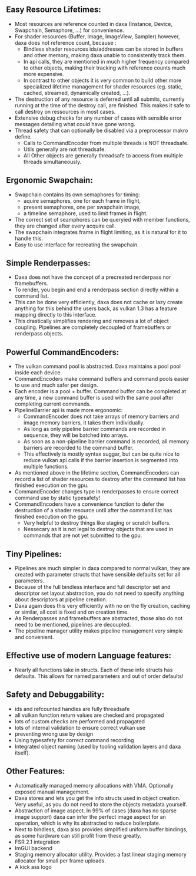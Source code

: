 ## Easy Resource Lifetimes:
- Most resources are reference counted in daxa (Instance, Device, Swapchain, Semaphore, ...) for convenience.
- For shader resources (Buffer, Image, ImageView, Sampler) however, daxa does not reference count, because  :
  - Bindless shader resources ids/addresses can be stored in buffers and other memory, making daxa unable to consistently track them.
  - In api calls, they are mentioned in much higher frequency compared to other objects, making their tracking with reference counts much more expensive.
  - In contrast to other objects it is very common to build other more specialized lifetime management for shader resources (eg. static, cached, streamed, dynamically created, ...).
- The destruction of any resource is deferred until all submits, currently running at the time of the destroy call, are finished. This makes it safe to call destroy on ressources in most cases.
- Extensive debug checks for any number of cases with sensible error messages detailing what could have gone wrong.
- Thread safety that can optionally be disabled via a preprocessor makro define.
  - Calls to CommandEncoder from multiple threads is NOT threadsafe.
  - Utils generally are not threadsafe.
  - All Other objects are generally threadsafe to access from multiple threads simultaneously.

## Ergonomic Swapchain:
- Swapchain contains its own semaphores for timing:
  - aquire semaphores, one for each frame in flight,
  - present semaphores, one per swapchain image,
  - a timeline semaphore, used to limit frames in flight.
- The correct set of seamphores can be queryied with member functions, they are changed after every acquire call.
- The swapchain integrates frame in flight limiting, as it is natural for it to handle this.
- Easy to use interface for recreating the swapchain.

## Simple Renderpasses:
- Daxa does not have the concept of a precreated renderpass nor framebuffers.
- To render, you begin and end a renderpass section directly within a command list.
- This can be done very efficiently, daxa does not cache or lazy create anything for this behind the users back, as vulkan 1.3 has a feature mapping directly to this interface.
- This drastically simplifies rendering and removes a lot of object coupling. Pipelines are completely decoupled of framebuffers or renderpass objects.

## Powerful CommandEncoders:
- The vulkan command pool is abstracted. Daxa maintains a pool pool inside each device.
- CommandEncoders make command buffers and command pools easier to use and much safer per design.
- Each encoder is a pool + buffer. Command buffer can be completed at any time, a new command buffer is used with the same pool after completing current commands.
- PipelineBarrier api is made more ergonomic:
  - CommandEncoder does not take arrays of memory barriers and image memory barriers, it takes them individually.
  - As long as only pipeline barrier commands are recorded in sequence, they will be batched into arrays.
  - As soon as a non-pipeline barrier command is recorded, all memory barriers are recorded to the command buffer.
  - This effectively is mostly syntax suggar, but can be quite nice to reduce vulkan api calls if the barrier insertion is segmented into multiple functions.
- As mentioned above in the lifetime section, CommandEncoders can record a list of shader resources to destroy after the command list has finished execution on the gpu.
- CommandEncoder changes type in renderpasses to ensure correct command use by static typesafety!
- CommandEncoders have a convenience function to defer the destruction of a shader resource until after the command list has finished execution on the gpu.
  - Very helpful to destroy things like staging or scratch buffers.
  - Nessecary as it is not legal to destroy objects that are used in commands that are not yet submitted to the gpu.

## Tiny Pipelines:
- Pipelines are much simpler in daxa compared to normal vulkan, they are created with parameter structs that have sensible defaults set for all parameters.
- Because of the full bindless interface and full descriptor set and descriptor set layout abstraction, you do not need to specify anything about descriptors at pipeline creation.
- Daxa again does this very efficiently with no on the fly creation, caching or similar, all cost is fixed and on creation time.
- As Renderpasses and framebuffers are abstracted, those also do not need to be mentioned, pipelines are decoupled.
- The pipeline manager utility makes pipeline management very simple and convenient.

## Effective use of modern Language features:
- Nearly all functions take in structs. Each of these info structs has defaults. This allows for named parameters and out of order defaults!

## Safety and Debuggability:
- ids and refcounted handles are fully threadsafe
- all vulkan function return values are checked and propagated
- lots of custom checks are performed and propagated
- lots of internal validation to ensure correct vulkan use
- preventing wrong use by design
- Using typesafety for correct command recording
- Integrated object naming (used by tooling validation layers and daxa itself).

## Other Features:
- Automatically managed memory allocations with VMA. Optionally exposed manual management.
- Daxa stores and lets you get the info structs used in object creation. Very useful, as you do not need to store the objects metadata yourself.
- Abstraction of image aspect. In 99% of cases (daxa has no sparse image support) daxa can infer the perfect image aspect for an operation, which is why its abstracted to reduce boilerplate.
- Next to bindless, daxa also provides simplified uniform buffer bindings, as some hardware can still profit from these greatly. 
- FSR 2.1 integration
- ImGUI backend
- Staging memory allocator utility. Provides a fast linear staging memory allocator for small per frame uploads.
- A kick ass logo

